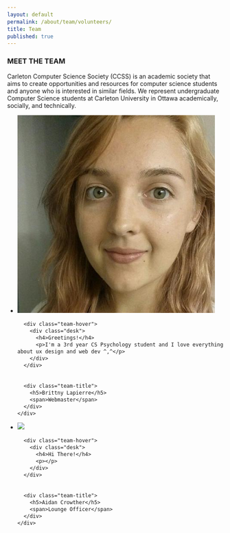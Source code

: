 ```yaml
---
layout: default
permalink: /about/team/volunteers/
title: Team
published: true
---
```



  <div class="heading-title text-center">
  <h3 class="text-uppercase">MEET THE TEAM </h3>
  <p class="p-top-30 half-txt">Carleton Computer Science Society (CCSS) is an academic society that aims to create opportunities and resources for computer science students and anyone who is interested in similar fields. We represent undergraduate Computer Science students at Carleton University in Ottawa academically, socially, and technically.</p>


<div class = "content-team">
<ul >


<!-- ----Person 1 -->
  <li>
    <div class="team-member">
      <div class="team-img">
        <img src="/images/avatars/10541019.jpg" class="img-responsive">
      </div>

      <div class="team-hover">
        <div class="desk">
          <h4>Greetings!</h4>
          <p>I'm a 3rd year CS Psychology student and I love everything about ux design and web dev ^,^</p>
        </div>
      </div>


      <div class="team-title">
        <h5>Brittny Lapierre</h5>
        <span>Webmaster</span>
      </div>
    </div>
  </li>

<!-- ----Person 2 -->
  <li>
    <div class="team-member">
      <div class="team-img">
        <img src="http://www.aspirehire.co.uk/aspirehire-co-uk/_img/profile.svg" class="img-responsive">
      </div>

      <div class="team-hover">
        <div class="desk">
          <h4>Hi There!</h4>
          <p></p>
        </div>
      </div>


      <div class="team-title">
        <h5>Aidan Crowther</h5>
        <span>Lounge Officer</span>
      </div>
    </div>
  </li>
</ul>
</div>
